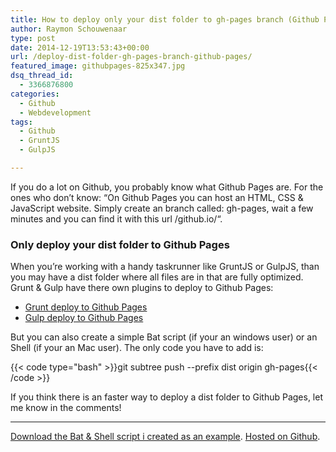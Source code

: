 ```yaml
---
title: How to deploy only your dist folder to gh-pages branch (Github Pages)
author: Raymon Schouwenaar
type: post
date: 2014-12-19T13:53:43+00:00
url: /deploy-dist-folder-gh-pages-branch-github-pages/
featured_image: githubpages-825x347.jpg
dsq_thread_id:
  - 3366876800
categories:
  - Github
  - Webdevelopment
tags:
  - Github
  - GruntJS
  - GulpJS

---
```

If you do a lot on Github, you probably know what Github Pages are. For the ones who don&#8217;t know: &#8220;On Github Pages you can host an HTML, CSS & JavaScript website. Simply create an branch called: gh-pages, wait a few minutes and you can find it with this url <github-username>/github.io/<github-repo-name>&#8220;.

### Only deploy your dist folder to Github Pages

When you&#8217;re working with a handy taskrunner like GruntJS or GulpJS, than you may have a dist folder where all files are in that are fully optimized. Grunt & Gulp have there own plugins to deploy to Github Pages:

  * [Grunt deploy to Github Pages][1]
  * [Gulp deploy to Github Pages][2]

But you can also create a simple Bat script (if your an windows user) or an Shell (if your an Mac user). The only code you have to add is:

{{< code type="bash" >}}git subtree push --prefix dist origin gh-pages{{< /code >}}

If you think there is an faster way to deploy a dist folder to Github Pages, let me know in the comments!

* * *

[Download the Bat & Shell script i created as an example][3]. [Hosted on Github][4].

 [1]: https://github.com/tschaub/grunt-gh-pages
 [2]: https://github.com/rowoot/gulp-gh-pages
 [3]: https://gist.github.com/raymonschouwenaar/b8045b531016f7fd57cb/download
 [4]: https://gist.github.com/raymonschouwenaar/b8045b531016f7fd57cb
